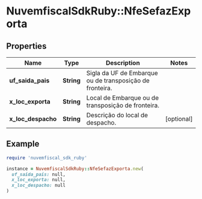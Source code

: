 # NuvemfiscalSdkRuby::NfeSefazExporta

## Properties

| Name | Type | Description | Notes |
| ---- | ---- | ----------- | ----- |
| **uf_saida_pais** | **String** | Sigla da UF de Embarque ou de transposição de fronteira. |  |
| **x_loc_exporta** | **String** | Local de Embarque ou de transposição de fronteira. |  |
| **x_loc_despacho** | **String** | Descrição do local de despacho. | [optional] |

## Example

```ruby
require 'nuvemfiscal_sdk_ruby'

instance = NuvemfiscalSdkRuby::NfeSefazExporta.new(
  uf_saida_pais: null,
  x_loc_exporta: null,
  x_loc_despacho: null
)
```

